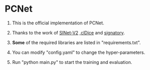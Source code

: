 # PCNet

1. This is the official implementation of PCNet.

2. Thanks to the work of [SINet-V2](https://github.com/GewelsJI/SINet-V2) ,[clDice](https://github.com/jocpae/clDice) and [signatory](https://github.com/patrick-kidger/signatory).
3. **Some** of the required libraries are listed in "requirements.txt".
4. You can modify "config.yaml" to change the hyper-parameters.
5. Run "python main.py" to start the training and evaluation.


